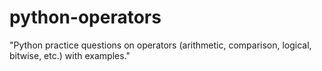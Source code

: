 # python-operators
"Python practice questions on operators (arithmetic, comparison, logical, bitwise, etc.) with examples."
